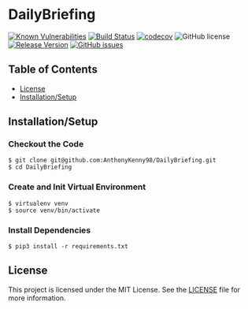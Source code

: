 # DailyBriefing
[![Known Vulnerabilities](https://snyk.io/test/github/AnthonyKenny98/DailyBriefing/badge.svg?targetFile=requirements.txt)](https://snyk.io/test/github/AnthonyKenny98/DailyBriefing?targetFile=requirements.txt) [![Build Status](https://travis-ci.org/AnthonyKenny98/DailyBriefing.svg?branch=master)](https://travis-ci.org/AnthonyKenny98/DailyBriefing) [![codecov](https://codecov.io/gh/AnthonyKenny98/DailyBriefing/branch/master/graph/badge.svg)](https://codecov.io/gh/AnthonyKenny98/DailyBriefing) ![GitHub license](https://img.shields.io/badge/license-MIT-blue.svg?style=flat-square) [![Release Version](https://img.shields.io/badge/release-0.0.1-Blue.svg)](RELEASE.md) [![GitHub issues](https://img.shields.io/github/issues/AnthonyKenny98/DailyBriefing.svg)](https://gitHub.com/AnthonyKenny98/DailyBriefing/issues/)




## Table of Contents
+ [License](#license)
+ [Installation/Setup](#setup)

## <a name="setup"></a>Installation/Setup

### Checkout the Code 
  ```
  $ git clone git@github.com:AnthonyKenny98/DailyBriefing.git
  $ cd DailyBriefing
  ```
### Create and Init Virtual Environment
  ```
  $ virtualenv venv
  $ source venv/bin/activate
  ```
### Install Dependencies
  ```
  $ pip3 install -r requirements.txt
  ```

## <a name="license"></a>License

This project is licensed under the MIT License.  See the [LICENSE](LICENSE) file for more information.
